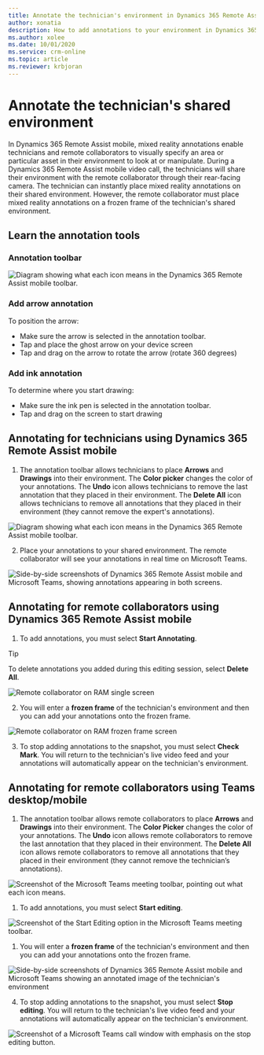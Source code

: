 ```yaml
---
title: Annotate the technician's environment in Dynamics 365 Remote Assist mobile
author: xonatia
description: How to add annotations to your environment in Dynamics 365 Remote Assist mobile 
ms.author: xolee
ms.date: 10/01/2020
ms.service: crm-online
ms.topic: article
ms.reviewer: krbjoran
---
```

# Annotate the technician's shared environment

In Dynamics 365 Remote Assist mobile, mixed reality annotations enable technicians and remote collaborators to visually specify an area or particular asset in their environment to look at or manipulate. During a Dynamics 365 Remote Assist mobile video call, the technicians will share their environment with the remote collaborator through their rear-facing camera. The technician can instantly place mixed reality annotations on their shared environment. However, the remote collaborator must place mixed reality annotations on a frozen frame of the technician's shared environment.  

## Learn the annotation tools

### Annotation toolbar

![Diagram showing what each icon means in the Dynamics 365 Remote Assist mobile toolbar.](./media/mr-toolbar.png "RAM Toolbar")

### Add arrow annotation 
To position the arrow: 
- Make sure the arrow is selected in the annotation toolbar. 
- Tap and place the ghost arrow on your device screen
- Tap and drag on the arrow to rotate the arrow (rotate 360 degrees)

### Add ink annotation 
To determine where you start drawing:
- Make sure the ink pen is selected in the annotation toolbar. 
- Tap and drag on the screen to start drawing 

## Annotating for technicians using Dynamics 365 Remote Assist mobile

1. The annotation toolbar allows technicians to place **Arrows** and **Drawings** into their environment. The **Color picker** changes the color of your annotations. The **Undo** icon allows technicians to remove the last annotation that they placed in their environment. The **Delete All** icon allows technicians to remove all annotations that they placed in their environment (they cannot remove the expert's annotations).

![Diagram showing what each icon means in the Dynamics 365 Remote Assist mobile toolbar.](./media/mr-toolbar.png "RAM Toolbar")

2. Place your annotations to your shared environment. The remote collaborator will see your annotations in real time on Microsoft Teams.

![Side-by-side screenshots of Dynamics 365 Remote Assist mobile and Microsoft Teams, showing annotations appearing in both screens.](./media/ram-ram-ff.png "Place Annotations")

## Annotating for remote collaborators using Dynamics 365 Remote Assist mobile

1. To add annotations, you must select **Start Annotating**.

> [!TIP]
> To delete annotations you added during this editing session, select **Delete All**.

![Remote collaborator on RAM single screen](./media/ram-remote-collab.png "RAM Remote Collaborator")

2. You will enter a **frozen frame** of the technician's environment and then you can add your annotations onto the frozen frame.

![Remote collaborator on RAM frozen frame screen](./media/ram-team_frozenframe.png)

3. To stop adding annotations to the snapshot, you must select **Check Mark**. You will return to the technician's live video feed and your annotations will automatically appear on the technician's environment.

## Annotating for remote collaborators using Teams desktop/mobile

1. The annotation toolbar allows remote collaborators to place **Arrows** and **Drawings** into their environment. The **Color Picker** changes the color of your annotations. The **Undo** icon allows remote collaborators to remove the last annotation that they placed in their environment. The **Delete All** icon allows remote collaborators to remove all annotations that they placed in their environment (they cannot remove the technician’s annotations).

![Screenshot of the Microsoft Teams meeting toolbar, pointing out what each icon means.](./media/mrtoolbar.png)

1. To add annotations, you must select **Start editing**.

![Screenshot of the Start Editing option in the Microsoft Teams meeting toolbar.](./media/teams_2.png)

1. You will enter a **frozen frame** of the technician's environment and then you can add your annotations onto the frozen frame.

![Side-by-side screenshots of Dynamics 365 Remote Assist mobile and Microsoft Teams showing an annotated image of the technician's environment](./media/annoenvt.png)

4. To stop adding annotations to the snapshot, you must select **Stop editing**. You will return to the technician's live video feed and your annotations will automatically appear on the technician's environment.

![Screenshot of a Microsoft Teams call window with emphasis on the stop editing button.](./media/teams_4.png)
